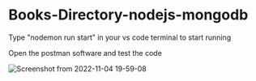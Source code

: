# Books-Directory-nodejs-mongodb
Type "nodemon run start" in your vs code terminal to start running

Open the postman software and test the code 


![Screenshot from 2022-11-04 19-59-08](https://user-images.githubusercontent.com/73067690/200000107-0af32dfa-1d51-44df-8016-aea544c986c8.png)

